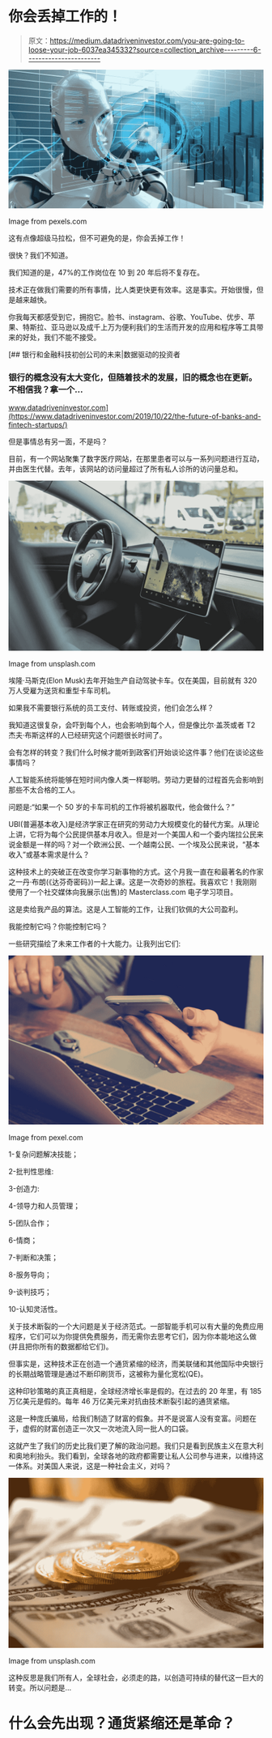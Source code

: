 # 你会丢掉工作的！

> 原文：<https://medium.datadriveninvestor.com/you-are-going-to-loose-your-job-6037ea345332?source=collection_archive---------6----------------------->

![](img/aaca4c6c66312d5df148d57eb90ad97a.png)

Image from pexels.com

这有点像超级马拉松，但不可避免的是，你会丢掉工作！

很快？我们不知道。

我们知道的是，47%的工作岗位在 10 到 20 年后将不复存在。

技术正在做我们需要的所有事情，比人类更快更有效率。这是事实。开始很慢，但是越来越快。

你我每天都感受到它，拥抱它。脸书、instagram、谷歌、YouTube、优步、苹果、特斯拉、亚马逊以及成千上万为便利我们的生活而开发的应用和程序等工具带来的好处，我们不能不接受。

[](https://www.datadriveninvestor.com/2019/10/22/the-future-of-banks-and-fintech-startups/) [## 银行和金融科技初创公司的未来|数据驱动的投资者

### 银行的概念没有太大变化，但随着技术的发展，旧的概念也在更新。不相信我？拿一个…

www.datadriveninvestor.com](https://www.datadriveninvestor.com/2019/10/22/the-future-of-banks-and-fintech-startups/) 

但是事情总有另一面，不是吗？

目前，有一个网站聚集了数字医疗网站，在那里患者可以与一系列问题进行互动，并由医生代替。去年，该网站的访问量超过了所有私人诊所的访问量总和。

![](img/1f7f0d5789459a355b8e4aca2a619f03.png)

Image from unsplash.com

埃隆·马斯克(Elon Musk)去年开始生产自动驾驶卡车。仅在美国，目前就有 320 万人受雇为送货和重型卡车司机。

如果我不需要银行系统的员工支付、转账或投资，他们会怎么样？

我知道这很复杂，会吓到每个人，也会影响到每个人，但是像比尔·盖茨或者 T2 杰夫·布斯这样的人已经研究这个问题很长时间了。

会有怎样的转变？我们什么时候才能听到政客们开始谈论这件事？他们在谈论这些事情吗？

人工智能系统将能够在短时间内像人类一样聪明。劳动力更替的过程首先会影响到那些不太合格的工人。

问题是:“如果一个 50 岁的卡车司机的工作将被机器取代，他会做什么？”

UBI(普遍基本收入)是经济学家正在研究的劳动力大规模变化的替代方案。从理论上讲，它将为每个公民提供基本月收入。但是对一个美国人和一个委内瑞拉公民来说金额是一样的吗？对一个欧洲公民、一个越南公民、一个埃及公民来说，“基本收入”或基本需求是什么？

这种技术上的突破正在改变你学习新事物的方式。这个月我一直在和最著名的作家之一丹·布朗(《达芬奇密码》)一起上课。这是一次奇妙的旅程。我喜欢它！我刚刚使用了一个社交媒体向我展示(出售)的 Masterclass.com 电子学习项目。

这是卖给我产品的算法。这是人工智能的工作，让我们钦佩的大公司盈利。

我能控制它吗？你能控制它吗？

一些研究描绘了未来工作者的十大能力。让我列出它们:

![](img/c79fd8b6933aab0fcfa0f7fc671a69c5.png)

Image from pexel.com

1-复杂问题解决技能；

2-批判性思维:

3-创造力:

4-领导力和人员管理；

5-团队合作；

6-情商；

7-判断和决策；

8-服务导向；

9-谈判技巧；

10-认知灵活性。

关于技术断裂的一个大问题是关于经济范式。一部智能手机可以有大量的免费应用程序，它们可以为你提供免费服务，而无需你去思考它们，因为你本能地这么做(并且把你所有的数据都给它们)。

但事实是，这种技术正在创造一个通货紧缩的经济，而美联储和其他国际中央银行的长期战略管理是通过不断印刷货币，这被称为量化宽松(QE)。

这种印钞策略的真正真相是，全球经济增长率是假的。在过去的 20 年里，有 185 万亿美元是假的。每年 46 万亿美元来对抗由技术断裂引起的通货紧缩。

这是一种庞氏骗局，给我们制造了财富的假象。并不是说富人没有变富。问题在于，虚假的财富创造正一次又一次地流入同一批人的口袋。

这就产生了我们的历史比我们更了解的政治问题。我们只是看到民族主义在意大利和奥地利抬头。我们看到，全球各地的政府都需要让私人公司参与进来，以维持这一体系。对美国人来说，这是一种社会主义，对吗？

![](img/b751bf9d9391e21b4b21979bb823865a.png)

Image from unsplash.com

这种反思是我们所有人，全球社会，必须走的路，以创造可持续的替代这一巨大的转变。所以问题是…

# 什么会先出现？通货紧缩还是革命？